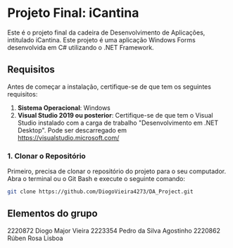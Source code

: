 # Projeto Final: iCantina

Este é o projeto final da cadeira de Desenvolvimento de Aplicações, intitulado iCantina. Este projeto é uma aplicação Windows Forms desenvolvida em C# utilizando o .NET Framework.

## Requisitos

Antes de começar a instalação, certifique-se de que tem os seguintes requisitos:

1. **Sistema Operacional**: Windows
2. **Visual Studio 2019 ou posterior**: Certifique-se de que tem o Visual Studio instalado com a carga de trabalho "Desenvolvimento em .NET Desktop". Pode ser descarregado em https://visualstudio.microsoft.com/

### 1. Clonar o Repositório

Primeiro, precisa de clonar o repositório do projeto para o seu computador. Abra o terminal ou o Git Bash e execute o seguinte comando:

```sh
git clone https://github.com/DiogoVieira4273/DA_Project.git
```
## Elementos do grupo
2220872 Diogo Major Vieira
2223354 Pedro da Silva Agostinho
2220862 Rúben Rosa Lisboa

